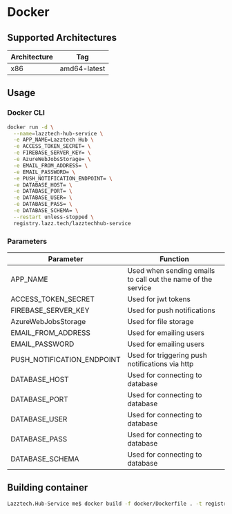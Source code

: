 # Docker

## Supported Architectures

| Architecture | Tag |
| ----------- | ----------- |
| x86      | amd64-latest   |

## Usage

### Docker CLI

```bash
docker run -d \
  --name=lazztech-hub-service \
  -e APP_NAME=Lazztech Hub \
  -e ACCESS_TOKEN_SECRET= \
  -e FIREBASE_SERVER_KEY= \
  -e AzureWebJobsStorage= \
  -e EMAIL_FROM_ADDRESS= \
  -e EMAIL_PASSWORD= \
  -e PUSH_NOTIFICATION_ENDPOINT= \
  -e DATABASE_HOST= \
  -e DATABASE_PORT= \
  -e DATABASE_USER= \
  -e DATABASE_PASS= \
  -e DATABASE_SCHEMA= \
  --restart unless-stopped \
  registry.lazz.tech/lazztechhub-service
```

### Parameters

| Parameter | Function |
| ----------- | ----------- |
| APP_NAME      | Used when sending emails to call out the name of the service |
| ACCESS_TOKEN_SECRET | Used for jwt tokens |
| FIREBASE_SERVER_KEY | Used for push notifications |
| AzureWebJobsStorage | Used for file storage |
| EMAIL_FROM_ADDRESS | Used for emailing users |
| EMAIL_PASSWORD | Used for emailing users |
| PUSH_NOTIFICATION_ENDPOINT | Used for triggering push notifications via http |
| DATABASE_HOST | Used for connecting to database |
| DATABASE_PORT | Used for connecting to database |
| DATABASE_USER | Used for connecting to database |
| DATABASE_PASS | Used for connecting to database |
| DATABASE_SCHEMA | Used for connecting to database |

## Building container

```bash
Lazztech.Hub-Service me$ docker build -f docker/Dockerfile . -t registry.lazz.tech/dev-lazztechhub-service
```